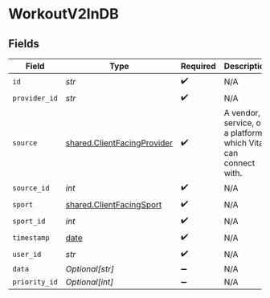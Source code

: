 # WorkoutV2InDB


## Fields

| Field                                                                      | Type                                                                       | Required                                                                   | Description                                                                | Example                                                                    |
| -------------------------------------------------------------------------- | -------------------------------------------------------------------------- | -------------------------------------------------------------------------- | -------------------------------------------------------------------------- | -------------------------------------------------------------------------- |
| `id`                                                                       | *str*                                                                      | :heavy_check_mark:                                                         | N/A                                                                        |                                                                            |
| `provider_id`                                                              | *str*                                                                      | :heavy_check_mark:                                                         | N/A                                                                        |                                                                            |
| `source`                                                                   | [shared.ClientFacingProvider](../../models/shared/clientfacingprovider.md) | :heavy_check_mark:                                                         | A vendor, a service, or a platform which Vital can connect with.           | {<br/>"name": "Oura",<br/>"slug": "oura",<br/>"logo": "https://logo_url.com"<br/>} |
| `source_id`                                                                | *int*                                                                      | :heavy_check_mark:                                                         | N/A                                                                        |                                                                            |
| `sport`                                                                    | [shared.ClientFacingSport](../../models/shared/clientfacingsport.md)       | :heavy_check_mark:                                                         | N/A                                                                        |                                                                            |
| `sport_id`                                                                 | *int*                                                                      | :heavy_check_mark:                                                         | N/A                                                                        |                                                                            |
| `timestamp`                                                                | [date](https://docs.python.org/3/library/datetime.html#date-objects)       | :heavy_check_mark:                                                         | N/A                                                                        |                                                                            |
| `user_id`                                                                  | *str*                                                                      | :heavy_check_mark:                                                         | N/A                                                                        |                                                                            |
| `data`                                                                     | *Optional[str]*                                                            | :heavy_minus_sign:                                                         | N/A                                                                        |                                                                            |
| `priority_id`                                                              | *Optional[int]*                                                            | :heavy_minus_sign:                                                         | N/A                                                                        |                                                                            |